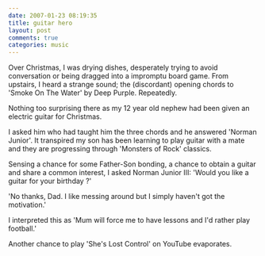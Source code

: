 ```yaml
---
date: 2007-01-23 08:19:35
title: guitar hero
layout: post
comments: true
categories: music
---
```

Over Christmas, I was drying dishes, desperately trying to avoid
conversation or being dragged into a impromptu board game. From
upstairs, I heard a strange sound; the (discordant) opening chords to
'Smoke On The Water' by Deep Purple. Repeatedly.

Nothing too surprising there as my 12 year old nephew had been given an
electric guitar for Christmas.

I asked him who had taught him the three chords and he answered 'Norman
Junior'. It transpired my son has been learning to play guitar with a
mate and they are progressing through 'Monsters of Rock' classics.

Sensing a chance for some Father-Son bonding, a chance to obtain a
guitar and share a common interest, I asked Norman Junior III: 'Would
you like a guitar for your birthday ?'

'No thanks, Dad. I like messing around but I simply haven't got the
motivation.'

I interpreted this as 'Mum will force me to have lessons and I'd rather
play football.'

Another chance to play 'She's Lost Control' on YouTube evaporates.
